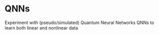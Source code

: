 # QNNs
Experiment with (pseudo/simulated) Quantum Neural Networks QNNs to learn both linear and nonlinear data
